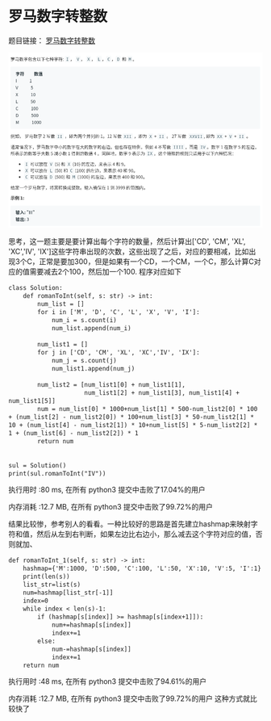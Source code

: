 罗马数字转整数
===========================
题目链接：
[罗马数字转整数](https://leetcode-cn.com/problems/roman-to-integer/)

![题目描述](images/image1.13.png)

思考，这一题主要是要计算出每个字符的数量，然后计算出['CD', 'CM', 'XL', 'XC','IV', 'IX']这些字符串出现的次数，这些出现了之后，对应的要相减，比如出现3个C，正常是要加300，但是如果有一个CD，一个CM，一个C，那么计算C对应的值需要减去2个100，然后加一个100.
程序对应如下
```
class Solution:
    def romanToInt(self, s: str) -> int:
        num_list = []
        for i in ['M', 'D', 'C', 'L', 'X', 'V', 'I']:
            num_i = s.count(i)
            num_list.append(num_i)

        num_list1 = []
        for j in ['CD', 'CM', 'XL', 'XC','IV', 'IX']:
            num_j = s.count(j)
            num_list1.append(num_j)

        num_list2 = [num_list1[0] + num_list1[1],
                     num_list1[2] + num_list1[3], num_list1[4] + num_list1[5]]
        num = num_list[0] * 1000+num_list[1] * 500-num_list2[0] * 100 + (num_list[2] - num_list2[0]) * 100+num_list[3] * 50-num_list2[1] * 10 + (num_list[4] - num_list2[1]) * 10+num_list[5] * 5-num_list2[2] * 1 + (num_list[6] - num_list2[2]) * 1
        return num


sul = Solution()
print(sul.romanToInt("IV"))
```
执行用时 :80 ms, 在所有 python3 提交中击败了17.04%的用户

内存消耗 :12.7 MB, 在所有 python3 提交中击败了99.72%的用户

结果比较惨，参考别人的看看。一种比较好的思路是首先建立hashmap来映射字符和值，然后从左到右判断，如果左边比右边小，那么减去这个字符对应的值，否则就加、
```
def romanToInt_1(self, s: str) -> int:
    hashmap={'M':1000, 'D':500, 'C':100, 'L':50, 'X':10, 'V':5, 'I':1}
    print(len(s))
    list_str=list(s)
    num=hashmap[list_str[-1]]
    index=0
    while index < len(s)-1:
        if (hashmap[s[index]] >= hashmap[s[index+1]]):
            num+=hashmap[s[index]]
            index+=1
        else:
            num-=hashmap[s[index]]
            index+=1
    return num
```
执行用时 :48 ms, 在所有 python3 提交中击败了94.61%的用户

内存消耗 :12.7 MB, 在所有 python3 提交中击败了99.72%的用户
这种方式就比较快了